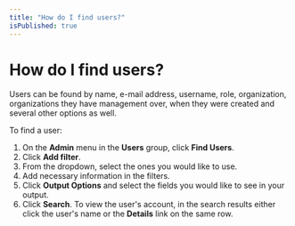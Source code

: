 ```yaml
---
title: "How do I find users?"
isPublished: true
---
```


# How do I find users?

Users can be found by name, e-mail address, username, role, organization, organizations they have management over, when they were created and several other options as well.

To find a user:
1. On the **Admin** menu in the **Users** group, click **Find Users**. 
1. Click **Add filter**.
1. From the dropdown, select the ones you would like to use. 
1. Add necessary information in the filters. 
1. Click **Output Options** and select the fields you would like to see in your output. 
1. Click **Search**. To view the user's account, in the search results either click the user's name or the **Details** link on the same row.
